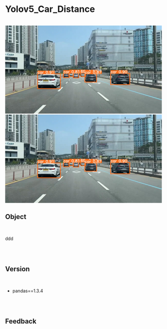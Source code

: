 # Yolov5_Car_Distance

<br/>

<img src=results/res/input.jpg>

<img src=results/res/input.jpg>

<br/>

## Object

<br/>

ddd

<br/><br/>

## Version

<br/>

- pandas==1.3.4

<br/><br/>

## Feedback

<br/>
